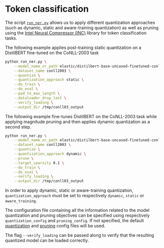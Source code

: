 <!---
Copyright 2020 The HuggingFace Team. All rights reserved.

Licensed under the Apache License, Version 2.0 (the "License");
you may not use this file except in compliance with the License.
You may obtain a copy of the License at

    http://www.apache.org/licenses/LICENSE-2.0

Unless required by applicable law or agreed to in writing, software
distributed under the License is distributed on an "AS IS" BASIS,
WITHOUT WARRANTIES OR CONDITIONS OF ANY KIND, either express or implied.
See the License for the specific language governing permissions and
limitations under the License.
-->

# Token classification


The script [`run_ner.py`](https://github.com/huggingface/optimum/blob/main/examples/pytorch/token-classification/run_ner.py)
allows us to apply different quantization approaches (such as dynamic, static and aware-training quantization) as well as pruning
using the [Intel Neural Compressor (INC)](https://github.com/intel/neural-compressor) library for token classification tasks.

The following example applies post-training static quantization on a DistilBERT fine-tuned on the CoNLL-2003 task
```bash
python run_ner.py \
    --model_name_or_path elastic/distilbert-base-uncased-finetuned-conll03-english \
    --dataset_name conll2003 \
    --quantize \
    --quantization_approach static \
    --do_train \
    --do_eval \
    --pad_to_max_length \
    --dataloader_drop_last \
    --verify_loading \
    --output_dir /tmp/conll03_output
```

The following example fine-tunes DistilBERT on the CoNLL-2003 task while applying magnitude pruning and then applies 
dynamic quantization as a second step.

```bash
python run_ner.py \
    --model_name_or_path elastic/distilbert-base-uncased-finetuned-conll03-english \
    --dataset_name conll2003 \
    --quantize \
    --quantization_approach dynamic \
    --prune \
    --target_sparsity 0.1 \
    --do_train \
    --do_eval \
    --verify_loading \
    --output_dir /tmp/conll03_output
```

In order to apply dynamic, static or aware-training quantization, `quantization_approach` must be set to respectively 
`dynamic`, `static` or `aware_training`.

The configuration file containing all the information related to the model quantization and pruning objectives can be 
specified using respectively `quantization_config` and `pruning_config`. If not specified, the default
[quantization](https://github.com/huggingface/optimum/blob/main/examples/inc/pytorch/config/inc/quantization.yml) 
and [pruning](https://github.com/huggingface/optimum/blob/main/examples/inc/pytorch/config/inc/prune.yml) 
config files will be used.

The flag `--verify_loading` can be passed along to verify that the resulting quantized model can be loaded correctly.
